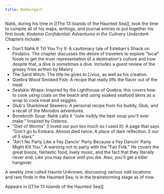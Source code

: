 ```yaml
---
title: Nahkulgart
---
```



Nahk, during his time in [[The 13 Islands of the Haunted Sea]], took the time to compile all of his maps, writings, and journal entries to put together his first book: *Kodama Confidential: Adventures in the Culinary Underdark*. Chapters include:

- Don't Nahk It Till You Try It: A cautionary tale of Esteban's Shack on Findalos. The chapter discusses the desire of travelers to explore "local" foods to get the truer representation of a destination's culture and how despite that, a dive is sometimes a dive. Includes a guest review of the greasy fries written by Malory 
- The Sand Witch: The title he gives to Livius, as well as his creation.
- Quebra Wood Smoked Fish: A recipe that really lifts the flavor out of the meat
- Sealskin Wraps: Inspired by the Lighthouse of Quebra, this covers how to cook using coals on the beach and using soaked seafood skins as a wrap to cook meat and veggies.
- Glub's Sharkmeat Skewers: A personal recipe from his buddy, Glub, and a recall of the Morodos adventures. 
- Bonebroth Soup: Nahk calls it "oste-nsibly the best soup you'll ever make." Inspired by Osteros. 
- "Diet of Worms" (I loved our pun too much so I used it): A page that says "Don't go to Embara. Almost died twice. A place of dark reflection. 2 our of 5 stars."
- "Ain't No Party Like a Fey Dancin' Party Because a Fey Dancin' Party Might Kill You." A warning not to party with the "Fair Folk." He covers the great booze, fantastic food, lively music, and the fact that they literally never end. Like you may dance until you die. Also, you'll get a killer hangover.  

A weekly zine called Haunts Unknown, discussing various odd locations and rare finds in the Haunted Sea, is in the brainstorming stage as of now. 


Appears in  [[The 13 Islands of the Haunted Sea]]
